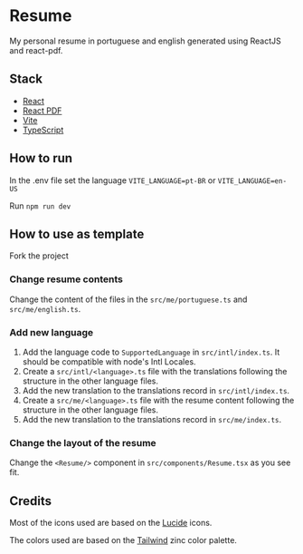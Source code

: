 # Resume

My personal resume in portuguese and english generated using ReactJS and react-pdf.

## Stack

- [React](https://react.dev/)
- [React PDF](https://react-pdf.org/)
- [Vite](https://vite.dev/)
- [TypeScript](https://www.typescriptlang.org/)

## How to run

In the .env file set the language `VITE_LANGUAGE=pt-BR` or `VITE_LANGUAGE=en-US`

Run `npm run dev`

## How to use as template

Fork the project

### Change resume contents

Change the content of the files in the `src/me/portuguese.ts` and `src/me/english.ts`.

### Add new language

1. Add the language code to `SupportedLanguage` in `src/intl/index.ts`. It should be compatible with node's Intl Locales.
2. Create a `src/intl/<language>.ts` file with the translations following the structure in the other language files.
3. Add the new translation to the translations record in `src/intl/index.ts`.
4. Create a `src/me/<language>.ts` file with the resume content following the structure in the other language files.
5. Add the new translation to the translations record in `src/me/index.ts`.

### Change the layout of the resume

Change the `<Resume/>` component in `src/components/Resume.tsx` as you see fit. 

## Credits

Most of the icons used are based on the [Lucide](https://lucide.dev/) icons.

The colors used are based on the [Tailwind](https://tailwindcss.com/) zinc color palette.